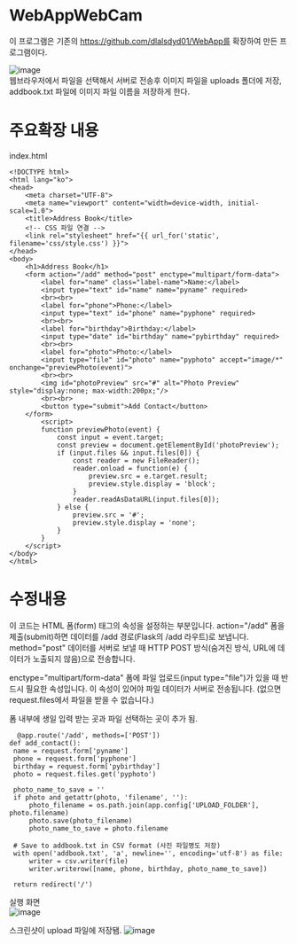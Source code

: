 # WebAppWebCam  


이 프로그램은 기존의 https://github.com/dlalsdyd01/WebApp를 확장하여 만든 프로그램이다.  

![image](https://github.com/user-attachments/assets/272e4988-de82-401d-8fee-3a8993cdf13a)  
웹브라우저에서 파일을 선택해서 서버로 전송후 이미지 파일을 uploads 폴더에 저장, addbook.txt 파일에 이미지 파일 이름을 저장하게 한다.  

  
# 주요확장 내용  
index.html
```
<!DOCTYPE html>
<html lang="ko">
<head>
    <meta charset="UTF-8">
    <meta name="viewport" content="width=device-width, initial-scale=1.0">
    <title>Address Book</title>
    <!-- CSS 파일 연결 -->
    <link rel="stylesheet" href="{{ url_for('static', filename='css/style.css') }}">
</head>
<body>
    <h1>Address Book</h1>
    <form action="/add" method="post" enctype="multipart/form-data">
        <label for="name" class="label-name">Name:</label>
        <input type="text" id="name" name="pyname" required>
        <br><br>
        <label for="phone">Phone:</label>
        <input type="text" id="phone" name="pyphone" required>
        <br><br>
        <label for="birthday">Birthday:</label>
        <input type="date" id="birthday" name="pybirthday" required>
        <br><br>
        <label for="photo">Photo:</label>
        <input type="file" id="photo" name="pyphoto" accept="image/*" onchange="previewPhoto(event)">
        <br><br>
        <img id="photoPreview" src="#" alt="Photo Preview" style="display:none; max-width:200px;"/>
        <br><br>
        <button type="submit">Add Contact</button>        
    </form>
        <script>
        function previewPhoto(event) {
            const input = event.target;
            const preview = document.getElementById('photoPreview');
            if (input.files && input.files[0]) {
                const reader = new FileReader();
                reader.onload = function(e) {
                    preview.src = e.target.result;
                    preview.style.display = 'block';
                }
                reader.readAsDataURL(input.files[0]);
            } else {
                preview.src = '#';
                preview.style.display = 'none';
            }
        }
    </script>
</body>
</html>
```
# 수정내용
이 코드는 HTML 폼(form) 태그의 속성을 설정하는 부분입니다.
action="/add"
폼을 제출(submit)하면 데이터를 /add 경로(Flask의 /add 라우트)로 보냅니다.
method="post"
데이터를 서버로 보낼 때 HTTP POST 방식(숨겨진 방식, URL에 데이터가 노출되지 않음)으로 전송합니다.

enctype="multipart/form-data"
폼에 파일 업로드(input type="file")가 있을 때 반드시 필요한 속성입니다.
이 속성이 있어야 파일 데이터가 서버로 전송됩니다.
(없으면 request.files에서 파일을 받을 수 없습니다.)

폼 내부에 생일 입력 받는 곳과 파일 선택하는 곳이 추가 됨.


```
  @app.route('/add', methods=['POST'])
def add_contact():
 name = request.form['pyname']
 phone = request.form['pyphone']
 birthday = request.form['pybirthday']
 photo = request.files.get('pyphoto')

 photo_name_to_save = ''
 if photo and getattr(photo, 'filename', ''):
     photo_filename = os.path.join(app.config['UPLOAD_FOLDER'], photo.filename)
     photo.save(photo_filename)
     photo_name_to_save = photo.filename

 # Save to addbook.txt in CSV format (사진 파일명도 저장)
 with open('addbook.txt', 'a', newline='', encoding='utf-8') as file:
     writer = csv.writer(file)
     writer.writerow([name, phone, birthday, photo_name_to_save])

 return redirect('/')
```

실행 화면  
![image](https://github.com/user-attachments/assets/bf14da67-5c7c-4ce7-8de4-45d15e3f288b)  

스크린샷이 upload 파일에 저장됌.
![image](https://github.com/user-attachments/assets/0d2466ee-81cc-4572-a34a-1d505191add7)

